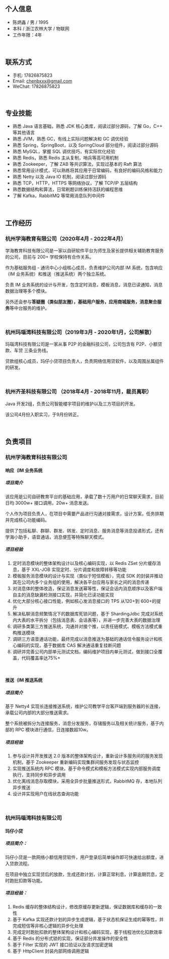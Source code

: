 

## 个人信息

 - 陈炳鑫 / 男 / 1995
 - 本科 / 浙江农林大学 / 物联网
 - 工作年限：4年

<br>

## 联系方式

- 手机: 17826875823
- Email: chenbxxx@gmail.com
- WeChat: 17826875823

<br>

## 专业技能

- 熟悉  Java 语言基础，熟悉 JDK 核心类库，阅读过部分源码，了解 Go，C++  等其他语言
- 熟悉 JVM，熟悉 GC，有线上实际问题解决和 GC 调优经验
- 熟悉 Spring，SpringBoot，以及 SpringCloud 部分组件，阅读过部分源码
- 熟悉 MySQL，掌握 SQL 调优技巧，有实际优化经验
- 熟悉 Redis，熟悉 Redis 主从复制，哨兵等高可用机制
- 熟悉 Zookeeper，了解 ZAB 等共识算法，实现过基本的 Raft 算法 
- 熟悉常用设计模式，可以熟练将其应用于日常编码，有良好的编码风格和能力
- 熟悉 Netty 以及 Java IO 机制，阅读过部分源码
- 熟悉 TCP，HTTP，HTTPS 等⽹络协议，了解 TCP/IP 五层结构
- 熟悉数据结构和算法，日常刷题训练保持活跃的编程思维
- 了解 Kafka，RabbitMQ 等常用消息队列中间件

<br>

## 工作经历

### 杭州学海教育有限公司（2020年4月 - 2022年4月）

学海教育科技有限公司是一家以自研软件平台为师生及家长提供相关辅助教育服务的公司，目前与 200+ 学校保持有合作关系。

作为基础服务组 - 通讯中⼼小组核心成员，负责维护公司内部 IM 系统，包含响应（IM 业务系统）和推送（推送系统）两个独立系统。

负责 IM 业务系统的设计与开发，包含定时消息，模板消息，消息已读通知，消息数据治理等多个模块。

另外还会参与**答疑圈（类似朋友圈），基础用户服务，应用商城服务，消息聚合服务**等中台服务的维护。

<br>

### 杭州玛瑙湾科技有限公司（2019年3月 - 2020年1月，公司解散）

玛瑙湾科技有限公司是一家从事 P2P 的金融科技公司，公司包含有 P2P、小额贷款、车贷 三条业务线。

贷款组核心成员，玛仔小贷项目负责人，负责网络信用贷软件，以及周围丛属组件的研发。

<br>

### 杭州齐圣科技有限公司 （2018年4月 - 2018年11月，裁员离职）

Java 开发2组，负责公司智能楼宇项目的维护以及三方项目的开发。

该公司4月份入职实习，于9月份转正。

<br>

## 负责项目

### 杭州学海教育科技有限公司

#### 响应（IM 业务系统

##### 项目简介

该应用是公司自研教育平台的基础应用，承载了数十万用户的日常聊天需求，目前日均 3000w+ 接口调用，20w+ 消息发送。

个人作为项目负责人，在项目中需要产品进行沟通对接需求，设计方案，任务排期并完成核心功能编码。

 提供了包括私聊、群聊、群发、转发、定时消息、服务消息等消息投递形式，还有学海小助手，语音通话，消息便签等特殊聊天模式。

##### 项目经验

1. 定时消息模块的整体架构设计以及核心编码实现，以 Redis ZSet 分片缓存消息，基于 XXL-JOB 实现定时、分片调度和故障转移等功能
1. 模板服务消息模块的设计与实现（类似于短信模板），完成 SDK 的封装并推动其在公司内多个业务组的使用，解决各平台应用与家长之间的消息传递
1. 对消息体的整体改造，保证消息发送幂等性，保证会话内消息顺序以及客户端自主的消息缺漏检测接口实现，并简化已读功能实现
1. 优化大部分核心接口性能，例如核心发消息接口的 TPS 从120+到 600+的提升 
4. 解决私聊消息频繁情况下的数据库死锁问题，基于 ShardingJdbc 完成对系统内大表的水平拆分（包括消息表、会话表等），并进一步完善大表的数据治理
5. 调研多类第三方推送系统，沟通并对接个推，以责任链模式、模板方法模式重构推送模块
6. 调研三方语音通话功能，最终完成以消息推送为基础的通话信令服务设计和核心编码的实现，基于数据库 CAS 解决通话重复挂断问题
6. 调研并完善公司内部单元测试文档，编码维护项目内单元测试，做到接口全覆盖，代码覆盖率达75%+

<br>

#### 推送（IM 推送系统

##### 项⽬简介

基于 Netty4 实现⻓连接推送系统，维护公司教学平台客⼾端到服务器的⻓连接，承载公司内部的大部分推送需求。

整个系统被拆分为连接服务，消息分发服务，存储服务以及相关统计服务，基于内部的 RPC 模块进行通信，日连接数超10w。

##### 项目经验

1. 参与设计并开发推送 2.0 版本的整体架构设计，重新设计多服务间的服务发现机制，基于 Zookeeper 重新编码实现集群间服务发现与状态监控
1. 实现推送系统内 RPC 模块，基于命令模式和模板方法模式实现内部服务调度执行，支持同步和异步调用
1. 优化离线消息存取模块，采用全异步批量推送形式，RabbitMQ 存，本地队列异步推送
1. 设计并实现用户在线状态查询功能

<br>

### 杭州玛瑙湾科技有限公司

#### 玛仔小贷

##### 项目简介： 

玛仔小贷是一款网络小额信用贷软件，用户登录后简单操作即可快速给出额度，进入贷款流程。

在项目中独立实现贷后的放款，生成还款计划，计算正常利息，计算逾期罚息，定时跑批扣款等功能。

##### 项目经验：

1. Redis 缓存的整体结构设计，修改原缓存更新逻辑，保证数据库和缓存的一致性
1. 基于 Kafka 实现还款计划的异步生成逻辑，基于状态机保证生成的幂等性，并完成短信等非核心逻辑的异步化处理
2. 完成定时跑批扣款的整体架构设计和核心编码实现，基于线程池优化扣款效率
3. 基于 Redis 的分布式锁的实现，保证部分并发操作的安全性
4. 基于 Filter 实现的 JWT 接口验证以及请求加密逻辑
4. 基于 HttpClient 封装内部网络调用逻辑

